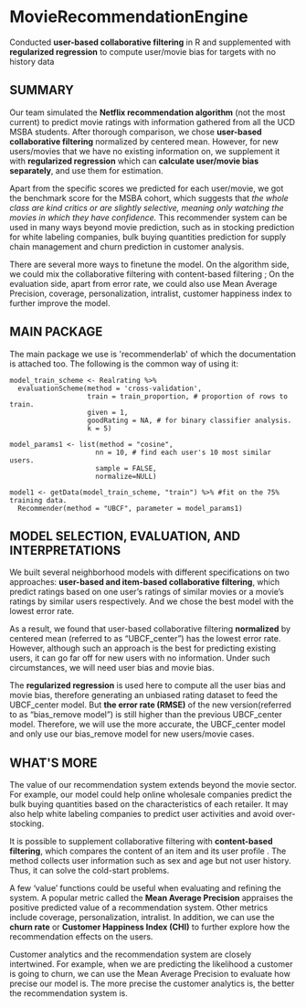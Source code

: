 # MovieRecommendationEngine
Conducted **user-based collaborative filtering** in R and supplemented with **regularized regression** to compute user/movie bias for targets with no history data

## SUMMARY 
Our team simulated the **Netflix recommendation algorithm** (not the most current) to predict movie ratings with information gathered from all the UCD MSBA students. After thorough comparison, we chose **user-based collaborative filtering** normalized by centered mean. However, for new users/movies that we have no existing information on, we supplement it with **regularized regression** which can **calculate user/movie bias separately**, and use them for estimation. 

Apart from the specific scores we predicted for each user/movie, we got the benchmark score for the MSBA cohort, which suggests that *the whole class are kind critics or are slightly selective, meaning only watching the movies in which they have confidence.*
This recommender system can be used in many ways beyond movie prediction, such as in stocking prediction for white labeling companies, bulk buying quantities prediction for supply chain management and churn prediction in customer analysis. 

There are several more ways to finetune the model. 
On the algorithm side, we could mix the collaborative filtering with content-based filtering ; 
On the evaluation side, apart from error rate, we could also use Mean Average Precision, coverage, personalization, intralist, customer happiness index to further improve the model.

## MAIN PACKAGE 
The main package we use is 'recommenderlab' of which the documentation is attached too. 
The following is the common way of using it: 
```
model_train_scheme <- Realrating %>%
  evaluationScheme(method = 'cross-validation', 
                   train = train_proportion, # proportion of rows to train.
                   given = 1, 
                   goodRating = NA, # for binary classifier analysis.
                   k = 5)
                   
model_params1 <- list(method = "cosine",
                     nn = 10, # find each user's 10 most similar users.
                     sample = FALSE, 
                     normalize=NULL)

model1 <- getData(model_train_scheme, "train") %>% #fit on the 75% training data.
  Recommender(method = "UBCF", parameter = model_params1)
``` 

## MODEL SELECTION, EVALUATION, AND INTERPRETATIONS
We built several neighborhood models with different specifications on two approaches: **user-based and item-based collaborative filtering**, which predict ratings based on one user’s ratings of similar movies or a movie’s ratings by similar users respectively. And we chose the best model with the lowest error rate.

As a result, we found that user-based collaborative filtering **normalized** by centered mean (referred to as “UBCF_center”) has the lowest error rate. However, although such an approach is the best for predicting existing users, it can go far off for new users with no information. Under such circumstances, we will need user bias and movie bias.

The **regularized regression** is used here to compute all the user bias and movie bias, therefore generating an unbiased rating dataset to feed the UBCF_center model. But **the error rate (RMSE)** of the new version(referred to as “bias_remove model”) is still higher than the previous UBCF_center model. Therefore, we will use the more accurate, the UBCF_center model and only use our bias_remove model for new users/movie cases. 

## WHAT'S MORE 
The value of our recommendation system extends beyond the movie sector. For example, our model could help online wholesale companies predict the bulk buying quantities based on the characteristics of each retailer. It may also help white labeling companies to predict user activities and avoid over-stocking. 

It is possible to supplement collaborative filtering with **content-based filtering**, which compares the content of an item and its user profile . The method collects user information such as sex and age but not user history. Thus, it can solve the cold-start problems.

A few ‘value’ functions could be useful when evaluating and refining the system. A popular metric called the **Mean Average Precision** appraises the positive predicted value of a recommendation system. Other metrics include coverage, personalization, intralist. In addition, we can use the **churn rate** or **Customer Happiness Index (CHI)** to further explore how the recommendation effects on the users.

Customer analytics and the recommendation system are closely intertwined. For example, when we are predicting the likelihood a customer is going to churn, we can use the Mean Average Precision to evaluate how precise our model is. The more precise the customer analytics is, the better the recommendation system is.

